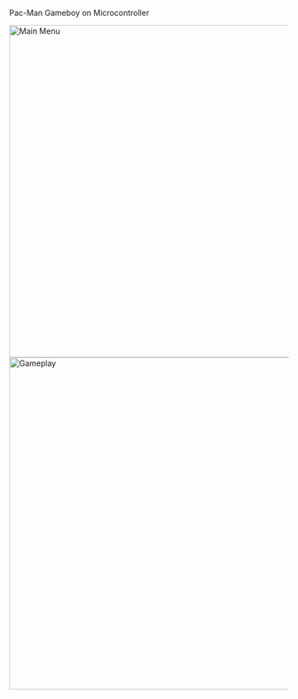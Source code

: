 Pac-Man Gameboy on Microcontroller  

<img src="https://github.com/achen632/pac-man/blob/master/resources/images/IMG_3590.jpg" alt="Main Menu" width="600">
<img src="https://github.com/achen632/pac-man/blob/master/resources/images/RIGX2368.jpg" alt="Gameplay" width="600">
